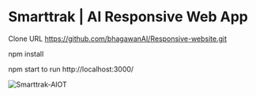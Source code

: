# Smarttrak | AI Responsive Web App

Clone URL https://github.com/bhagawanAI/Responsive-website.git

npm install

npm start to run http://localhost:3000/

![Smarttrak-AIOT](https://user-images.githubusercontent.com/88642733/129828346-5831b349-2681-4922-8b5e-4da76698fe1c.png)



